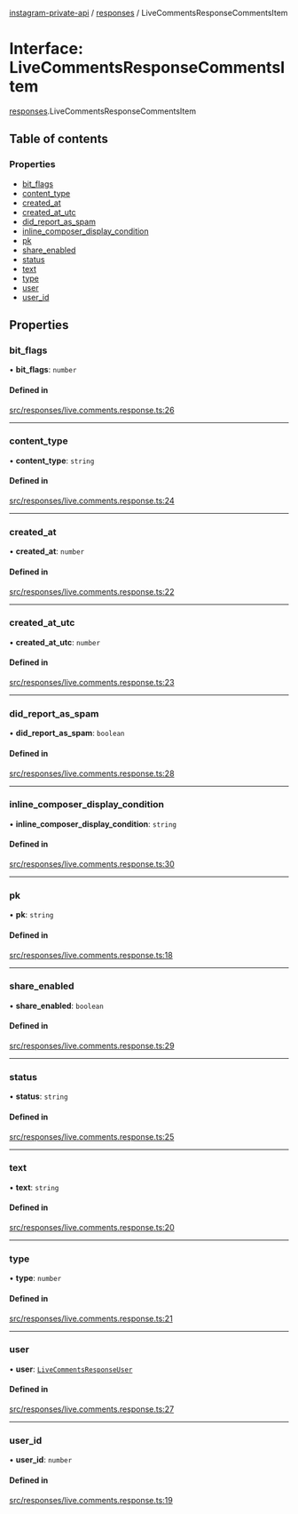 [instagram-private-api](../../README.md) / [responses](../../modules/responses.md) / LiveCommentsResponseCommentsItem

# Interface: LiveCommentsResponseCommentsItem

[responses](../../modules/responses.md).LiveCommentsResponseCommentsItem

## Table of contents

### Properties

- [bit\_flags](LiveCommentsResponseCommentsItem.md#bit_flags)
- [content\_type](LiveCommentsResponseCommentsItem.md#content_type)
- [created\_at](LiveCommentsResponseCommentsItem.md#created_at)
- [created\_at\_utc](LiveCommentsResponseCommentsItem.md#created_at_utc)
- [did\_report\_as\_spam](LiveCommentsResponseCommentsItem.md#did_report_as_spam)
- [inline\_composer\_display\_condition](LiveCommentsResponseCommentsItem.md#inline_composer_display_condition)
- [pk](LiveCommentsResponseCommentsItem.md#pk)
- [share\_enabled](LiveCommentsResponseCommentsItem.md#share_enabled)
- [status](LiveCommentsResponseCommentsItem.md#status)
- [text](LiveCommentsResponseCommentsItem.md#text)
- [type](LiveCommentsResponseCommentsItem.md#type)
- [user](LiveCommentsResponseCommentsItem.md#user)
- [user\_id](LiveCommentsResponseCommentsItem.md#user_id)

## Properties

### bit\_flags

• **bit\_flags**: `number`

#### Defined in

[src/responses/live.comments.response.ts:26](https://github.com/Nerixyz/instagram-private-api/blob/b3351b9/src/responses/live.comments.response.ts#L26)

___

### content\_type

• **content\_type**: `string`

#### Defined in

[src/responses/live.comments.response.ts:24](https://github.com/Nerixyz/instagram-private-api/blob/b3351b9/src/responses/live.comments.response.ts#L24)

___

### created\_at

• **created\_at**: `number`

#### Defined in

[src/responses/live.comments.response.ts:22](https://github.com/Nerixyz/instagram-private-api/blob/b3351b9/src/responses/live.comments.response.ts#L22)

___

### created\_at\_utc

• **created\_at\_utc**: `number`

#### Defined in

[src/responses/live.comments.response.ts:23](https://github.com/Nerixyz/instagram-private-api/blob/b3351b9/src/responses/live.comments.response.ts#L23)

___

### did\_report\_as\_spam

• **did\_report\_as\_spam**: `boolean`

#### Defined in

[src/responses/live.comments.response.ts:28](https://github.com/Nerixyz/instagram-private-api/blob/b3351b9/src/responses/live.comments.response.ts#L28)

___

### inline\_composer\_display\_condition

• **inline\_composer\_display\_condition**: `string`

#### Defined in

[src/responses/live.comments.response.ts:30](https://github.com/Nerixyz/instagram-private-api/blob/b3351b9/src/responses/live.comments.response.ts#L30)

___

### pk

• **pk**: `string`

#### Defined in

[src/responses/live.comments.response.ts:18](https://github.com/Nerixyz/instagram-private-api/blob/b3351b9/src/responses/live.comments.response.ts#L18)

___

### share\_enabled

• **share\_enabled**: `boolean`

#### Defined in

[src/responses/live.comments.response.ts:29](https://github.com/Nerixyz/instagram-private-api/blob/b3351b9/src/responses/live.comments.response.ts#L29)

___

### status

• **status**: `string`

#### Defined in

[src/responses/live.comments.response.ts:25](https://github.com/Nerixyz/instagram-private-api/blob/b3351b9/src/responses/live.comments.response.ts#L25)

___

### text

• **text**: `string`

#### Defined in

[src/responses/live.comments.response.ts:20](https://github.com/Nerixyz/instagram-private-api/blob/b3351b9/src/responses/live.comments.response.ts#L20)

___

### type

• **type**: `number`

#### Defined in

[src/responses/live.comments.response.ts:21](https://github.com/Nerixyz/instagram-private-api/blob/b3351b9/src/responses/live.comments.response.ts#L21)

___

### user

• **user**: [`LiveCommentsResponseUser`](LiveCommentsResponseUser.md)

#### Defined in

[src/responses/live.comments.response.ts:27](https://github.com/Nerixyz/instagram-private-api/blob/b3351b9/src/responses/live.comments.response.ts#L27)

___

### user\_id

• **user\_id**: `number`

#### Defined in

[src/responses/live.comments.response.ts:19](https://github.com/Nerixyz/instagram-private-api/blob/b3351b9/src/responses/live.comments.response.ts#L19)
